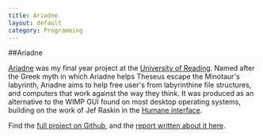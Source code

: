 ```yaml
---
title: Ariadne
layout: default
category: Programming
---
```

##Ariadne

[Ariadne](https://github.com/malacandrian/Ariadne) was my final year project at the [University of Reading](http://www.reading.ac.uk). Named after the Greek myth in which Ariadne helps Theseus escape the Minotaur's labyrinth, Ariadne aims to help free user's from labyrinthine file structures, and computers that work against the way they think. It was produced as an alternative to the WIMP GUI found on most desktop operating systems, building on the work of Jef Raskin in the [Humane interface](http://amzn.to/2dwhPqF).

Find the [full project on Github](https://github.com/malacandrian/Ariadne), and the [report written about it here](/resources/files/ariadne.pdf).

